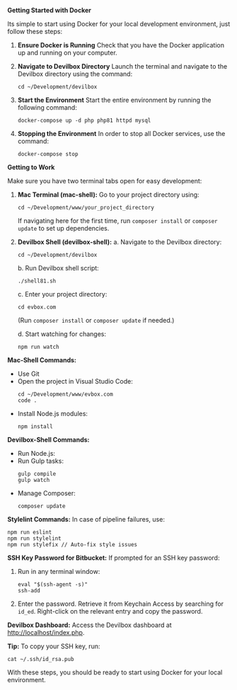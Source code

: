 **Getting Started with Docker**

Its simple to start using Docker for your local development environment, just follow these steps:

1. **Ensure Docker is Running**
  Check that you have the Docker application up and running on your computer.

2. **Navigate to Devilbox Directory**
   Launch the terminal and navigate to the Devilbox directory using the command:
   ```
   cd ~/Development/devilbox
   ```

3. **Start the Environment**
   Start the entire environment by running the following command:
   ```
   docker-compose up -d php php81 httpd mysql
   ```

4. **Stopping the Environment**
   In order to stop all Docker services, use the command:
   ```
   docker-compose stop
   ```

**Getting to Work**

Make sure you have two terminal tabs open for easy development:

1. **Mac Terminal (mac-shell):**
   Go to your project directory using:
   ```
   cd ~/Development/www/your_project_directory
   ```
   If navigating here for the first time, run `composer install` or `composer update` to set up dependencies.

2. **Devilbox Shell (devilbox-shell):**
   a. Navigate to the Devilbox directory:
      ```
      cd ~/Development/devilbox
      ```
   b. Run Devilbox shell script:
      ```
      ./shell81.sh
      ```
   c. Enter your project directory:
      ```
      cd evbox.com
      ```
      (Run `composer install` or `composer update` if needed.)

   d. Start watching for changes:
      ```
      npm run watch
      ```

**Mac-Shell Commands:**
- Use Git
- Open the project in Visual Studio Code:
  ```
  cd ~/Development/www/evbox.com
  code .
  ```
- Install Node.js modules:
  ```
  npm install
  ```

**Devilbox-Shell Commands:**
- Run Node.js:
- Run Gulp tasks:
  ```
  gulp compile
  gulp watch
  ```
- Manage Composer:
  ```
  composer update
  ```

**Stylelint Commands:**
In case of pipeline failures, use:
```
npm run eslint
npm run stylelint
npm run stylefix // Auto-fix style issues
```

**SSH Key Password for Bitbucket:**
If prompted for an SSH key password:
1. Run in any terminal window:
   ```
   eval "$(ssh-agent -s)"
   ssh-add
   ```
2. Enter the password. Retrieve it from Keychain Access by searching for `id_ed`.
   Right-click on the relevant entry and copy the password.

**Devilbox Dashboard:**
Access the Devilbox dashboard at [http://localhost/index.php](http://localhost/index.php).

**Tip:**
To copy your SSH key, run:
```
cat ~/.ssh/id_rsa.pub
```

With these steps, you should be ready to start using Docker for your local environment.



